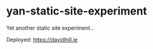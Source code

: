 # yan-static-site-experiment

Yet another static site experiment...

Deployed: https://davidhill.ie
